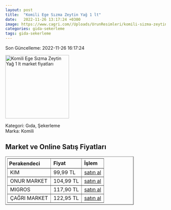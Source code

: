 ```yaml
---
layout: post
title:  "Komili Ege Sızma Zeytin Yağ 1 lt"
date:   2022-11-26 13:17:24 +0300
image: https://www.cagri.com//Uploads/UrunResimleri/komili-sizma-zeytinyagi-1-lt-bb4f5f.jpg
categories: gida-sekerleme
tags: gida-sekerleme
---
```


Son Güncelleme: 2022-11-26 16:17:24

<img src="https://www.cagri.com//Uploads/UrunResimleri/komili-sizma-zeytinyagi-1-lt-bb4f5f.jpg" width="200" alt="Komili Ege Sızma Zeytin Yağ 1 lt market fiyatları" />

Kategori: Gıda, Şekerleme
<br />
Marka: Komili

<h2>Market ve Online Satış Fiyatları</h2>

<table border="1" style="padding: 5px;width:80%;">
  <tr>
    <td style="padding: 5px;"><strong>Perakendeci</strong></td>
    <td><strong>Fiyat</strong></td>
    <td><strong>İşlem</strong></td>
  </tr>
  <tr>
              <td title="Kim">KIM</td>
              <td>99,99 TL</td>
              <td><a title="Kim" target="_blank" href="https://www.kimgeldi.com/komili-z-yagi-sizma-1-lt">satın al</a></td>
            </tr><tr>
              <td title="Onur Market">ONUR MARKET</td>
              <td>104,99 TL</td>
              <td><a title="Onur Market" target="_blank" href="https://www.onurmarket.com/-komili-sizma-1-lt-pet--7589">satın al</a></td>
            </tr><tr>
              <td title="Migros">MIGROS</td>
              <td>117,90 TL</td>
              <td><a title="Migros" target="_blank" href="https://www.migros.com.tr/komili-naturel-sizma-zeytinyagi-yumusak-lezzet-1-l-p-3f1231">satın al</a></td>
            </tr><tr>
              <td title="Çağrı Market">ÇAĞRI MARKET</td>
              <td>122,95 TL</td>
              <td><a title="Çağrı Market" target="_blank" href="https://www.cagri.com/komili-sizma-zeytinyagi-1-lt">satın al</a></td>
            </tr>
</table>
